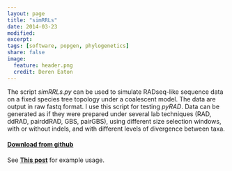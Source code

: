 ```yaml
---
layout: page
title: "simRRLs"
date: 2014-03-23
modified:
excerpt:
tags: [software, popgen, phylogenetics]
share: false
image:
  feature: header.png
  credit: Deren Eaton                                                                            
---
```


The script _simRRLs.py_ can be used to simulate RADseq-like sequence data on a fixed species 
tree topology under a coalescent model. The data are output in raw fastq format. I use this script for testing _pyRAD_. Data can be generated as if they were prepared under several lab techniques (RAD, ddRAD, pairddRAD, GBS, pairGBS), using different size selection windows, with or without indels, and with different levels of divergence between taxa. 

#### [Download from github](link)
See [__This post__](/posts/simulating-radseq-data-on-a-fixed-tree/) for example usage.

